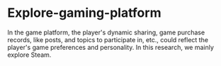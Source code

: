 # Explore-gaming-platform
In the game platform, the player's dynamic sharing, game purchase records, like posts, and topics to participate in, etc., could reflect the player's game preferences and personality. In this research, we mainly explore Steam.

